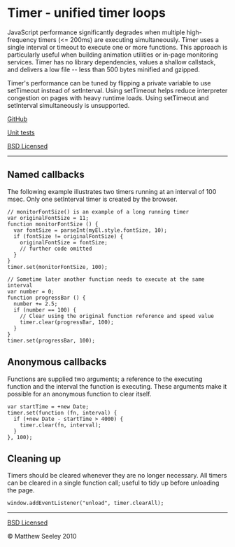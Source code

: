 Timer - unified timer loops
============================

JavaScript performance significantly degrades when multiple high-frequency timers (<= 200ms) are executing simultaneously. Timer uses a single interval or timeout to execute one or more functions. This approach is particularly useful when building animation utilities or in-page monitoring services.  Timer has no library dependencies, values a shallow callstack, and delivers a low file -- less than 500 bytes minified and gzipped.

Timer's performance can be tuned by flipping a private variable to use setTimeout instead of setInterval. Using setTimeout helps reduce interpreter congestion on pages with heavy runtime loads. Using setTimeout and setInterval simultaneously is unsupported.

[GitHub](git://github.com/mseeley/Timer.git)

[Unit tests](http://github.com/mseeley/Timer/blob/master/src-test/tests.js)

[BSD Licensed](http://github.com/mseeley/Timer/tree/master/LICENSE)

---

Named callbacks
---------------

The following example illustrates two timers running at an interval of 100 msec.
Only one setInterval timer is created by the browser.

    // monitorFontSize() is an example of a long running timer
    var originalFontSize = 11;
    function monitorFontSize () {
      var fontSize = parseInt(myEl.style.fontSize, 10);
      if (fontSize != originalFontSize) {
        originalFontSize = fontSize;
        // further code omitted
      }
    }
    timer.set(monitorFontSize, 100);

    // Sometime later another function needs to execute at the same interval
    var number = 0;
    function progressBar () {
      number += 2.5;
      if (number == 100) {
        // Clear using the original function reference and speed value
        timer.clear(progressBar, 100);
      }
    }
    timer.set(progressBar, 100);

Anonymous callbacks
-------------------

Functions are supplied two arguments; a reference to the executing function and
the interval the function is executing. These arguments make it possible for
an anonymous function to clear itself.

    var startTime = +new Date;
    timer.set(function (fn, interval) {
      if (+new Date - startTime > 4000) {
        timer.clear(fn, interval);
      }
    }, 100);

Cleaning up
-----------

Timers should be cleared whenever they are no longer necessary. All timers can
be cleared in a single function call; useful to tidy up before unloading the
page.

    window.addEventListener("unload", timer.clearAll);

---

[BSD Licensed](http://github.com/mseeley/Timer/tree/master/LICENSE)

&copy; Matthew Seeley 2010
